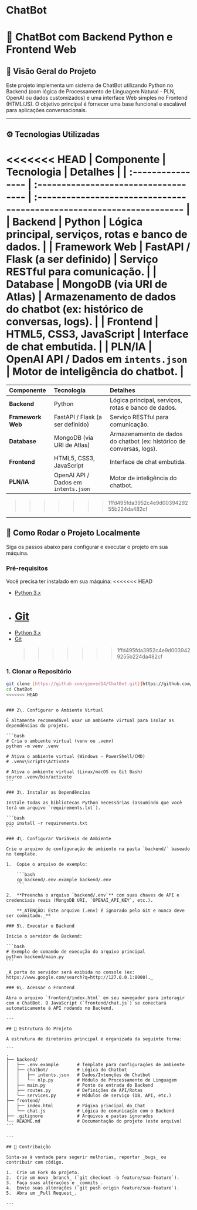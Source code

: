 # ChatBot


# 🤖 ChatBot com Backend Python e Frontend Web

## 🌟 Visão Geral do Projeto

Este projeto implementa um sistema de ChatBot utilizando Python no Backend (com lógica de Processamento de Linguagem Natural - PLN, OpenAI ou dados customizados) e uma interface Web simples no Frontend (HTML/JS). O objetivo principal é fornecer uma base funcional e escalável para aplicações conversacionais.

---

## ⚙️ Tecnologias Utilizadas

<<<<<<< HEAD
| Componente | Tecnologia | Detalhes |
| :---------------- | :----------------------------------- | :-------------------------------------------------------------------- |
| **Backend** | Python | Lógica principal, serviços, rotas e banco de dados. |
| **Framework Web** | FastAPI / Flask (a ser definido) | Serviço RESTful para comunicação. |
| **Database** | MongoDB (via URI de Atlas) | Armazenamento de dados do chatbot (ex: histórico de conversas, logs). |
| **Frontend** | HTML5, CSS3, JavaScript | Interface de chat embutida. |
| **PLN/IA** | OpenAI API / Dados em `intents.json` | Motor de inteligência do chatbot. |
=======
| Componente | Tecnologia | Detalhes |
| :--- | :--- | :--- |
| **Backend** | Python | Lógica principal, serviços, rotas e banco de dados. |
| **Framework Web** | FastAPI / Flask (a ser definido) | Serviço RESTful para comunicação. |
| **Database** | MongoDB (via URI de Atlas) | Armazenamento de dados do chatbot (ex: histórico de conversas, logs). |
| **Frontend** | HTML5, CSS3, JavaScript | Interface de chat embutida. |
| **PLN/IA** | OpenAI API / Dados em `intents.json` | Motor de inteligência do chatbot. |

> > > > > > > 1ffd495fda3952c4e9d0039429255b224da482cf

---

## 🚀 Como Rodar o Projeto Localmente

Siga os passos abaixo para configurar e executar o projeto em sua máquina.

### Pré-requisitos

Você precisa ter instalado em sua máquina:
<<<<<<< HEAD

- [Python 3.x](https://www.python.org/downloads/)
- # [Git](https://git-scm.com/downloads)

* [Python 3.x](https://www.python.org/downloads/)
* [Git](https://git-scm.com/downloads)
  > > > > > > > 1ffd495fda3952c4e9d0039429255b224da482cf

### 1. Clonar o Repositório

```bash
git clone [https://github.com/gzeved14/ChatBot.git](https://github.com/gzeved14/ChatBot.git)
cd ChatBot
<<<<<<< HEAD
```
````

### 2\. Configurar o Ambiente Virtual

É altamente recomendável usar um ambiente virtual para isolar as dependências do projeto.

```bash
# Cria o ambiente virtual (venv ou .venv)
python -m venv .venv

# Ativa o ambiente virtual (Windows - PowerShell/CMD)
# .venv\Scripts\Activate

# Ativa o ambiente virtual (Linux/macOS ou Git Bash)
source .venv/bin/activate
```

### 3\. Instalar as Dependências

Instale todas as bibliotecas Python necessárias (assumindo que você terá um arquivo `requirements.txt`).

```bash
pip install -r requirements.txt
```

### 4\. Configurar Variáveis de Ambiente

Crie o arquivo de configuração de ambiente na pasta `backend/` baseado no template.

1.  Copie o arquivo de exemplo:

    ```bash
    cp backend/.env.example backend/.env
    ```

2.  **Preencha o arquivo `backend/.env`** com suas chaves de API e credenciais reais (MongoDB URI, `OPENAI_API_KEY`, etc.).

    **_ATENÇÃO: Este arquivo (.env) é ignorado pelo Git e nunca deve ser commitado._**

### 5\. Executar o Backend

Inicie o servidor de Backend:

```bash
# Exemplo de comando de execução do arquivo principal
python backend/main.py
```

_A porta do servidor será exibida no console (ex: https://www.google.com/search?q=http://127.0.0.1:8000)._

### 6\. Acessar o Frontend

Abra o arquivo `frontend/index.html` em seu navegador para interagir com o ChatBot. O JavaScript (`frontend/chat.js`) se conectará automaticamente à API rodando no Backend.

---

## 📂 Estrutura do Projeto

A estrutura de diretórios principal é organizada da seguinte forma:

```
.
├── backend/
│   ├── .env.example       # Template para configurações de ambiente
│   ├── chatbot/           # Lógica do Chatbot
│   │   ├── intents.json   # Dados/Intenções do Chatbot
│   │   └── nlp.py         # Módulo de Processamento de Linguagem
│   ├── main.py            # Ponto de entrada do Backend
│   ├── routes.py          # Definições de API/Rotas
│   └── services.py        # Módulos de serviço (DB, API, etc.)
├── frontend/
│   ├── index.html         # Página principal do Chat
│   └── chat.js            # Lógica de comunicação com o Backend
├── .gitignore             # Arquivos e pastas ignorados
└── README.md              # Documentação do projeto (este arquivo)
```

---

## 🤝 Contribuição

Sinta-se à vontade para sugerir melhorias, reportar _bugs_ ou contribuir com código.

1.  Crie um Fork do projeto.
2.  Crie um novo _branch_ (`git checkout -b feature/sua-feature`).
3.  Faça suas alterações e _commits_.
4.  Envie suas alterações (`git push origin feature/sua-feature`).
5.  Abra um _Pull Request_.

---
